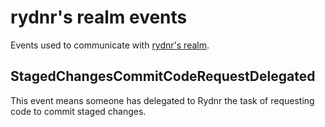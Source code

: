 # rydnr's realm events

Events used to communicate with [rydnr's realm](https://github.com/pythoneda-realm-rydnr/realm "rydnr's realm").

## StagedChangesCommitCodeRequestDelegated

This event means someone has delegated to Rydnr the task of requesting code to commit staged changes. 

